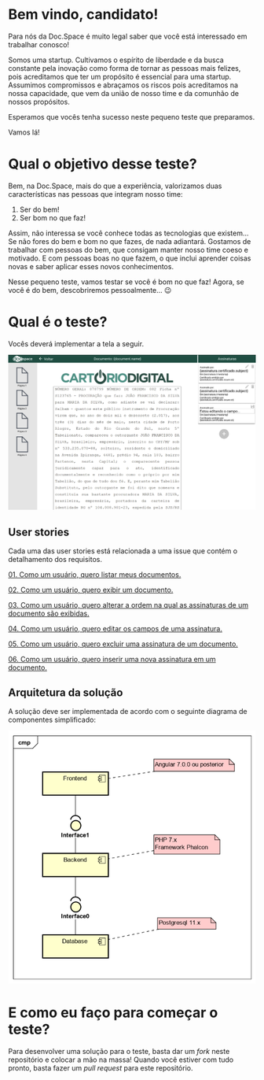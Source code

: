# Bem vindo, candidato!

Para nós da Doc.Space é muito legal saber que você está interessado em trabalhar conosco!

Somos uma startup. Cultivamos o espírito de liberdade e da busca constante pela inovação como forma de tornar as pessoas mais felizes, pois acreditamos que ter um propósito é essencial para uma startup. Assumimos compromissos e abraçamos os riscos pois acreditamos na nossa capacidade, que vem da união de nosso time e da comunhão de nossos propósitos.

Esperamos que vocês tenha sucesso neste pequeno teste que preparamos.

Vamos lá!

# Qual o objetivo desse teste?

Bem, na Doc.Space, mais do que a experiência, valorizamos duas características nas pessoas que integram nosso time:
1. Ser do bem!
2. Ser bom no que faz!

Assim, não interessa se você conhece todas as tecnologias que existem... Se não fores do bem e bom no que fazes, de nada adiantará. Gostamos de trabalhar com pessoas do bem, que consigam manter nosso time coeso e motivado. E com pessoas boas no que fazem, o que inclui aprender coisas novas e saber aplicar esses novos conhecimentos.

Nesse pequeno teste, vamos testar se você é bom no que faz! Agora, se você é do bem, descobriremos pessoalmente... 😉

# Qual é o teste?

Vocês deverá implementar a tela a seguir.

![Tela](assets/img/test-developers.png)

## User stories

Cada uma das user stories está relacionada a uma issue que contém o detalhamento dos requisitos.

[01. Como um usuário, quero listar meus documentos.](../../issues/6)

[02. Como um usuário, quero exibir um documento.](../../issues/1)

[03. Como um usuário, quero alterar a ordem na qual as assinaturas de um documento são exibidas.](../../issues/2)

[04. Como um usuário, quero editar os campos de uma assinatura.](../../issues/3)

[05. Como um usuário, quero excluir uma assinatura de um documento.](../../issues/4)

[06. Como um usuário, quero inserir uma nova assinatura em um documento.](../../issues/5)


## Arquitetura da solução

A solução deve ser implementada de acordo com o seguinte diagrama de componentes simplificado:

![Arquitetura](assets/img/arquitetura.png)


# E como eu faço para começar o teste?

Para desenvolver uma solução para o teste, basta dar um _fork_ neste repositório e colocar a mão na massa! Quando você estiver com tudo pronto, basta fazer um _pull request_ para este repositório. 

